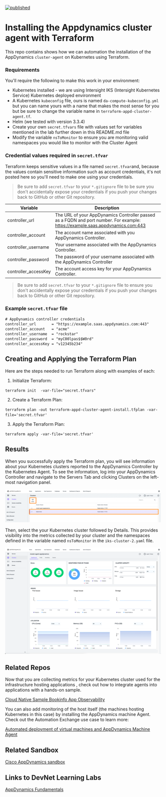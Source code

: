 [![published](https://static.production.devnetcloud.com/codeexchange/assets/images/devnet-published.svg)](https://developer.cisco.com/codeexchange/github/repo/CiscoDevNet/terraform-appd-cluster-agent-install)

# Installing the Appdynamics cluster agent with Terraform
This repo contains shows how we can automation the installation of the AppDynamics `cluster-agent` on Kubernetes using Terraform.

### Requirements

You'll require the following to make this work in your environment:

- Kubernetes installed - we are using Intersight IKS (Intersight Kubernetes Service) Kubernetes deployed environment
- A Kubernetes `kubeconfig` file, ours is named `da-compute-kubeconfig.yml` but you can name yours with a name that makes the most sense for you but be sure to change the variable name in `terraform-appd-cluster-agent.tf`.
- Helm (we tested with version 3.3.4)
- Create your own `secret.tfvars` file with values set for variables mentioned in the lab further down in this README.md file
- Modify the variable `nsToMonitor` to ensure you are monitoring valid namespaces you would like to monitor with the Cluster Agent

### Credential values required in `secret.tfvar`

Terraform keeps sensitive values in a file named `secret.tfvar`and, because the values contain sensitive information such as account credentials, it's not posted here so you'll need to make one using your credentials. 

>
> Be sure to add `secret.tfvar` to your `*.gitignore` file to be sure you don't accidentally expose your credentials if you push your changes back to GitHub or other Git repository.

| Variable               | Description |
| -----------------------| ----------- |
| controller_url         | The URL of your AppDynamics Controller passed as a FQDN and port number. For example: https://example.saas.appdynamics.com:443                                                  |
| controller_account     | The account name associated with you AppDynamics Controller.            |
| controller_username    | Your username associated with the AppDynamics Controller.               |
| controller_password    | The password of your username associated with the AppDynamics Controller                                                                                         |
| controller_accessKey   | The account access key for your AppDynamics Controller.                 |

>
> Be sure to add `secret.tfvar` to your `*.gitignore` file to ensure you don't accidentally expose your credentials if you push your changes back to GitHub or other Git repository.


### Example `secret.tfvar` file
```
# AppDynamics controller credentials
controller_url       = "https://example.saas.appdynamics.com:443"
controller_account   = "acme"
controller_username  = "rockstar"
controller_password  = "myC00lpas$$W0rd"
controller_accessKey = "v12345b234"
```

## Creating and Applying the Terraform Plan

Here are the steps needed to run Terraform along with examples of each:

1. Initialize Terraform:

`terraform init  -var-file="secret.tfvars"`

2. Create a Terraform Plan:

`terraform plan -out terraform-appd-cluster-agent-install.tfplan -var-file='secret.tfvar' `

3. Apply the Terraform Plan:

`terraform apply -var-file='secret.tfvar'`

## Results

When you successfully apply the Terraform plan, you will see information about your Kubernetes clusters reported to the AppDynamics Controller by the Kubernetes Agent. To see the information, log into your AppDynamics Controller and navigate to the Servers Tab and clicking Clusters on the left-most navigation panel.

![Select AppDynamics Cluster](images/cluster-selection.png)

Then, select the your Kubernetes cluster followed by Details. This provides visibility into the metrics collected by your cluster and the namespaces defined in the variable named `nsToMonitor` in the `iks-cluster-2.yaml` file.

![Kubernetes cluster metrics](images/cluster-info.png)

## Related Repos

Now that you are collecting metrics for your Kubernetes cluster used for the infrastructure hosting applications , check out how to integrate agents into applications with a hands-on sample.

[Cloud Native Sample Bookinfo App Observability](https://developer.cisco.com/codeexchange/github/repo/CiscoDevNet/bookinfo-cloudnative-sample)

You can also add monitoring of the host itself (the machines hosting Kubernetes in this case) by installing the AppDynamics machine Agent. Check out the Automation Exchange use case to learn more:

[Automated deployment of virtual machines and AppDynamics Machine Agent](https://developer.cisco.com/network-automation/detail/0eb959e6-bf39-11eb-81e3-1e23f581908f/)

## Related Sandbox

[Cisco AppDynamics sandbox](https://devnetsandbox.cisco.com/RM/Diagram/Index/9e056219-ab84-4741-9485-de3d3446caf2?diagramType=Topology)

## Links to DevNet Learning Labs

[AppDynamics Fundamentals](https://developer.cisco.com/learning/modules/appdynamics-fundamentals)